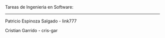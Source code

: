 Tareas de Ingenieria en Software:
_________________________________


Patricio Espinoza Salgado - link777

Cristian Garrido - cris-gar
